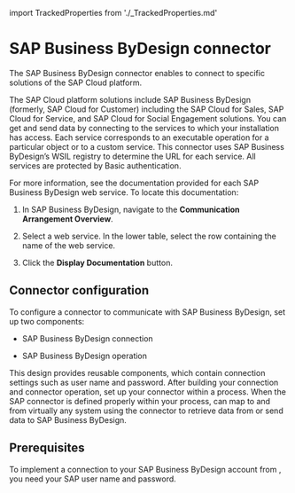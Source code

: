 import TrackedProperties from './_TrackedProperties.md'

# SAP Business ByDesign connector 

<head>
  <meta name="guidename" content="Integration"/>
  <meta name="context" content="GUID-f8083b5a-a526-4782-beed-b708d9e4ab40"/>
</head>


The SAP Business ByDesign connector enables to connect to specific solutions of the SAP Cloud platform.

The SAP Cloud platform solutions include SAP Business ByDesign \(formerly, SAP Cloud for Customer\) including the SAP Cloud for Sales, SAP Cloud for Service, and SAP Cloud for Social Engagement solutions. You can get and send data by connecting to the services to which your installation has access. Each service corresponds to an executable operation for a particular object or to a custom service. This connector uses SAP Business ByDesign’s WSIL registry to determine the URL for each service. All services are protected by Basic authentication.

For more information, see the documentation provided for each SAP Business ByDesign web service. To locate this documentation:

1.  In SAP Business ByDesign, navigate to the **Communication Arrangement Overview**.

2.  Select a web service. In the lower table, select the row containing the name of the web service.

3.  Click the **Display Documentation** button.


## Connector configuration 

To configure a connector to communicate with SAP Business ByDesign, set up two components:

-   SAP Business ByDesign connection

-   SAP Business ByDesign operation


This design provides reusable components, which contain connection settings such as user name and password. After building your connection and connector operation, set up your connector within a process. When the SAP connector is defined properly within your process, can map to and from virtually any system using the connector to retrieve data from or send data to SAP Business ByDesign.

## Prerequisites 

To implement a connection to your SAP Business ByDesign account from , you need your SAP user name and password.


<TrackedProperties />